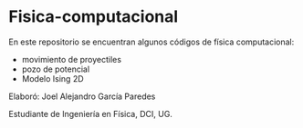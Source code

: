 # Fisica-computacional
En este repositorio se encuentran algunos códigos de física computacional:
* movimiento de proyectiles
* pozo de potencial
* Modelo Ising 2D

Elaboró: Joel Alejandro García Paredes

Estudiante de Ingeniería en Física, DCI, UG.

